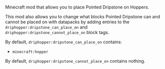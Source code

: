 Minecraft mod that allows you to place Pointed Dripstone on Hoppers.

This mod also allows you to change what blocks Pointed Dripstone can and cannot be placed on with datapacks by adding entries to the `driphopper:dripstone_can_place_on` and `driphopper:dripstone_cannot_place_on` block tags.

By default, `driphopper:dripstone_can_place_on` contains:
- `minecraft:hopper`

By default, `driphopper:dripstone_cannot_place_on` contains nothing.
